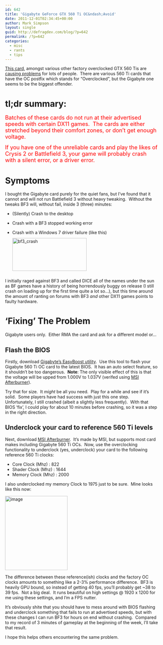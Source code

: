 ```yaml
---
id: 642
title: 'Gigabyte GeForce GTX 560 Ti OC&ndash;Avoid'
date: 2011-12-01T02:34:45+00:00
author: Mark Simpson
layout: single
guid: http://defragdev.com/blog/?p=642
permalink: /?p=642
categories:
  - misc
  - rants
  - tips
---
```

[This card](http://www.google.co.uk/products/catalog?hl=en&safe=off&q=gigabyte+geforce+gtx+560ti+oc&gs_upl=336l603l1l704l3l1l0l1l1l0l95l95l1l2l0&bav=on.2,or.r_gc.r_pw.r_cp.,cf.osb&biw=1920&bih=1096&um=1&ie=UTF-8&tbm=shop&cid=1323606381779257544&sa=X&ei=iOHWTrGKA9Gg8gP8vL3rDQ&ved=0CDIQ8wIwAA), amongst various other factory overclocked GTX 560 Tis are [causing problems](http://forums.whirlpool.net.au/archive/1639211) for lots of people.&#160; There are various 560 Ti cards that have the OC postfix which stands for “Overclocked”, but the Gigabyte one seems to be the biggest offender.

# tl;dr summary:

<font color="#ff0000" size="4">Batches of these cards do not run at their advertised speeds with certain DX11 games.&#160; The cards are either stretched beyond their comfort zones, or don’t get enough voltage.</font>

<font color="#ff0000" size="4">If you have one of the unreliable cards and play the likes of Crysis 2 or Battlefield 3, your game will probably crash with a silent error, or a driver error.</font>

# Symptoms

I bought the Gigabyte card purely for the quiet fans, but I’ve found that it cannot and will not run Battlefield 3 without heavy tweaking.&#160; Without the tweaks BF3 will, without fail, inside 3 (three) minutes:

  * (Silently) Crash to the desktop
  * Crash with a BF3 stopped working error
  * Crash with a Windows 7 driver failure (like this) 
    [<img style="background-image: none; border-bottom: 0px; border-left: 0px; margin: 10px 0px; padding-left: 0px; padding-right: 0px; display: inline; border-top: 0px; border-right: 0px; padding-top: 0px" title="bf3_crash" border="0" alt="bf3_crash" src="http://defragdev.com/blog/images/2011/12/bf3_crash_thumb.png" width="244" height="108" />](http://defragdev.com/blog/images/2011/12/bf3_crash.png)</li> </ul> 
    
    I initially raged against BF3 and called DICE all of the names under the sun as BF games have a history of being horrendously buggy on release (I still crash on loading up for the first time quite a lot so…), but this time around the amount of ranting on forums with BF3 _and_ other DX11 games points to faulty hardware.
    
    # ‘Fixing’ The Problem
    
    Gigabyte users only.&#160; Either RMA the card and ask for a different model or…
    
    <!--more-->
    
    ## Flash the BIOS
    
    Firstly, download [Gigabyte’s EasyBoost utility](http://www.gigabyte.com/support-downloads/utility.aspx?cg=3).&#160; Use this tool to flash your Gigabyte 560 Ti OC card to the latest BIOS.&#160; It has an auto select feature, so it shouldn’t be too dangerous.&#160; **Note**: The only visible effect of this is that the voltage will be upped from 1.000V to 1.037V (verifed using [MSI Afterburner](http://event.msi.com/vga/afterburner/download.htm)).
    
    Try that for size.&#160; It _might_ be all you need.&#160; Play for a while and see if it’s solid.&#160; Some players have had success with just this one step.&#160; Unfortunately, I still crashed (albeit a slightly less frequently).&#160; With that BIOS ‘fix’, I could play for about 10 minutes before crashing, so it was a step in the right direction.
    
    ## Underclock your card to reference 560 Ti levels
    
    Next, download [MSI Afterburner](http://event.msi.com/vga/afterburner/download.htm).&#160; It’s made by MSI, but supports most card makes including Gigabyte 560 Ti OCs.&#160; Now, use the overclocking functionality to underclock (yes, underclock) your card to the following reference 560 Ti clocks:
    
      * Core Clock (Mhz) : 822
      * Shader Clock (Mhz) : 1644
      * Memory Clock (Mhz) : 2000
    
    I also underclocked my memory Clock to 1975 just to be sure.&#160; Mine looks like this now:
    
    [<img style="background-image: none; border-bottom: 0px; border-left: 0px; margin: 0px; padding-left: 0px; padding-right: 0px; display: inline; border-top: 0px; border-right: 0px; padding-top: 0px" title="image" border="0" alt="image" src="http://defragdev.com/blog/images/2011/12/image_thumb.png" width="205" height="244" />](http://defragdev.com/blog/images/2011/12/image.png)
    
    The difference between these reference(ish) clocks and the factory OC clocks amounts to something like a 2-3% performance difference.&#160; BF3 is heavily GPU bound, so instead of getting 40 fps, you’ll probably get ~38 to 39 fps.&#160; Not a big deal.&#160; It runs beautiful on high settings @ 1920 x 1200 for me using these settings, and I’m a FPS nutter.
    
    It’s obviously shite that you should have to mess around with BIOS flashing and underclock something that fails to run at advertised speeds, but with these changes I can run BF3 for hours on end without crashing.&#160; Compared to my record of 3 minutes of gameplay at the beginning of the week, I’ll take that result.
    
    I hope this helps others encountering the same problem.